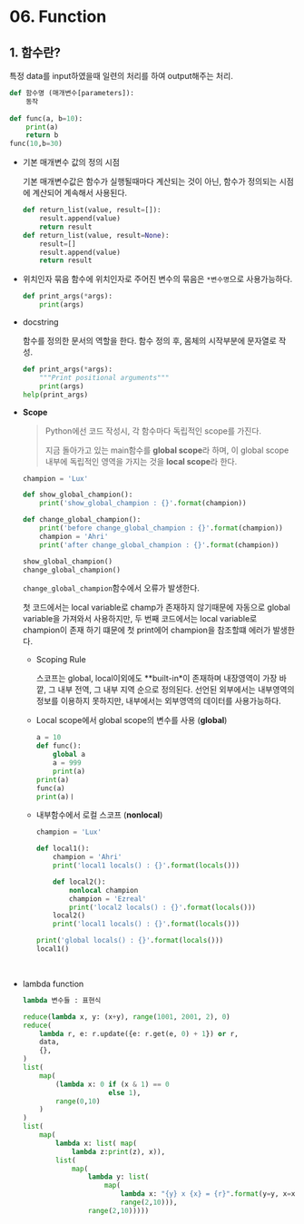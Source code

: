 # 06. Function

## 1. 함수란?

특정 data를 input하였을때 일련의 처리를 하여 output해주는 처리.

```python
def 함수명 (매개변수[parameters]):
	동작
    
def func(a, b=10):
    print(a)
    return b
func(10,b=30)
```

- 기본 매개변수 값의 정의 시점

  기본 매개변수값은 함수가 실행될때마다 계산되는 것이 아닌, 함수가 정의되는 시점에 계산되어 계속해서 사용된다.

  ```python
  def return_list(value, result=[]):
      result.append(value)
      return result
  def return_list(value, result=None):
      result=[]
      result.append(value)
      return result
  ```

- 위치인자 묶음
  함수에 위치인자로 주어진 변수의 묶음은 `*변수명`으로 사용가능하다.

  ```python
  def print_args(*args):
      print(args)
  ```

- docstring

  함수를 정의한 문서의 역할을 한다. 함수 정의 후, 몸체의 시작부분에 문자열로 작성.

  ```python
  def print_args(*args):
      """Print positional arguments"""
      print(args)
  help(print_args)
  ```



- **Scope**

  > Python에선 코드 작성시, 각 함수마다 독립적인 scope를 가진다.
  >
  > 지금 돌아가고 있는 main함수를 **global scope**라 하며, 이 global scope내부에 독립적인 영역을 가지는 것을 **local scope**라 한다.

  ```python
  champion = 'Lux'

  def show_global_champion():
      print('show_global_champion : {}'.format(champion))

  def change_global_champion():
      print('before change_global_champion : {}'.format(champion))
      champion = 'Ahri'
      print('after change_global_champion : {}'.format(champion))

  show_global_champion()
  change_global_champion()
  ```

  `change_global_champion`함수에서 오류가 발생한다.

  첫 코드에서는 local variable로 champ가 존재하지 않기때문에 자동으로 global variable을 가져와서 사용하지만, 두 번째 코드에서는 local variable로 champion이 존재 하기 떄문에 첫 print에어 champion을 참조할떄 에러가 발생한다.

  - Scoping Rule

    스코프는 global, local이외에도 **built-in*이 존재하며 내장영역이 가장 바깥, 그 내부 전역, 그 내부 지역 순으로 정의된다. 선언된 외부에서는 내부영역의 정보를 이용하지 못하지만, 내부에서는 외부영역의 데이터를 사용가능하다.

  - Local scope에서 global scope의 변수를 사용 (**global**)

    ```python
    a = 10
    def func():
        global a
        a = 999
        print(a)
    print(a)    
    func(a)
    print(a)ㅣ
    ```

  - 내부함수에서 로컬 스코프 (**nonlocal**)

    ```python
    champion = 'Lux'

    def local1():
        champion = 'Ahri'
        print('local1 locals() : {}'.format(locals()))

        def local2():
            nonlocal champion
            champion = 'Ezreal'
            print('local2 locals() : {}'.format(locals()))
        local2()
        print('local1 locals() : {}'.format(locals()))

    print('global locals() : {}'.format(locals()))
    local1()
    ```

    ​

- lambda function

  ```python
  lambda 변수들 : 표현식

  reduce(lambda x, y: (x+y), range(1001, 2001, 2), 0)
  reduce(
      lambda r, e: r.update({e: r.get(e, 0) + 1}) or r,
      data,
      {},
  )
  list(
      map( 
          (lambda x: 0 if (x & 1) == 0 
                       else 1), 
          range(0,10)
      )
  )
  list(
      map(
          lambda x: list( map(
              lambda z:print(z), x)), 
          list(
              map(
                  lambda y: list(
                      map(
                          lambda x: "{y} x {x} = {r}".format(y=y, x=x, r=y*x) if x != 9 else "{y} x {x} = {r}\n".format(y=y, x=x, r=y*x) , 
                          range(2,10))),
                  range(2,10)))))
  ```

  ​

























